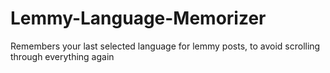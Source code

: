 # Lemmy-Language-Memorizer
Remembers your last selected language for lemmy posts, to avoid scrolling through everything again
